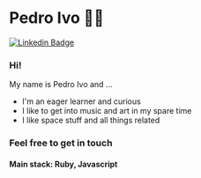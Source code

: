 
<!--
**pedryvo/pedryvo** is a ✨ _special_ ✨ repository because its `README.md` (this file) appears on your GitHub profile.

Here are some ideas to get you started:

- 🔭 I’m currently working on ...
- 🌱 I’m currently learning ...
- 👯 I’m looking to collaborate on ...
- 🤔 I’m looking for help with ...
- 💬 Ask me about ...
- 📫 How to reach me: ...
- 😄 Pronouns: ...
- ⚡ Fun fact: ...
-->

# Pedro Ivo :man_technologist:
[![Linkedin Badge](https://img.shields.io/badge/-LinkedIn-blue?style=flat-square&logo=Linkedin&logoColor=white&link=https://www.linkedin.com/in/pedroyvo/)](https://www.linkedin.com/in/pedroyvo/)

### Hi!
My name is Pedro Ivo and ...

 - I'm an eager learner and curious
 - I like to get into music and art in my spare time
 - I like space stuff and all things related
 
 ### Feel free to get in touch
 #### Main stack: Ruby, Javascript
